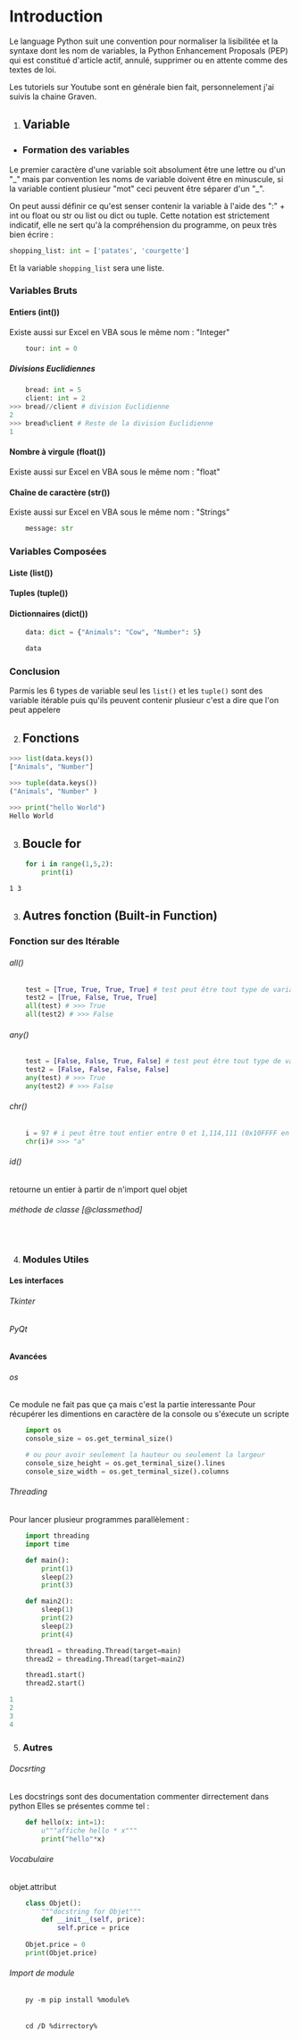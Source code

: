 Introduction
============

Le language Python suit une convention pour normaliser la lisibilitée et la syntaxe dont les nom de variables, la Python Enhancement Proposals (PEP) qui est constitué d'article actif, annulé, supprimer ou en attente comme des textes de loi.

Les tutoriels sur Youtube sont en générale bien fait, personnelement j'ai suivis la chaine Graven.

1. ## Variable

+ ### Formation des variables

Le premier caractère d'une variable soit absolument être une lettre ou d'un \"\_\" mais par convention les noms de variable doivent être en minuscule, si la variable contient plusieur \"mot\" ceci peuvent être séparer d'un \"\_\".

On peut aussi définir ce qu'est senser contenir la variable à l'aide des \"\:\" \+ int ou float ou str ou list ou dict ou tuple. Cette notation est strictement indicatif, elle ne sert qu'à la compréhension du programme, on peux très bien écrire : 

```Python
shopping_list: int = ['patates', 'courgette']
```

Et la variable `shopping_list` sera une liste.


### Variables Bruts
#### Entiers (int())

Existe aussi sur Excel en VBA sous le même nom : \"Integer\"

```Python
	tour: int = 0
```
##### Divisions Euclidiennes
```Python
	bread: int = 5
	client: int = 2
>>> bread//client # division Euclidienne
2
>>> bread%client # Reste de la division Euclidienne
1
```

#### Nombre à virgule (float())

Existe aussi sur Excel en VBA sous le même nom : \"float\"

#### Chaîne de caractère (str())

Existe aussi sur Excel en VBA sous le même nom : \"Strings\"

```Python
	message: str
```
### Variables Composées
#### Liste (list())

#### Tuples (tuple())

#### Dictionnaires (dict())
``` Python
	data: dict = {"Animals": "Cow", "Number": 5}

	data
```

### Conclusion

Parmis les 6 types de variable seul les `list()` et les `tuple()` sont des variable itérable puis qu'ils peuvent contenir plusieur c'est a dire que l'on peut appelere

2. ## Fonctions
``` Python
>>>	list(data.keys())
["Animals", "Number"]

>>> tuple(data.keys())
("Animals", "Number" )

>>> print("hello World")
Hello World
```

3. ## Boucle for

```Python
	for i in range(1,5,2):
		print(i)
```
`1
3`

3. ## Autres fonction (Built-in Function)

### Fonction sur des Itérable

###### all()
```Python
	test = [True, True, True, True] # test peut être tout type de variable itérable
	test2 = [True, False, True, True]
	all(test) # >>> True
	all(test2) # >>> False
```

###### any()
```Python
	test = [False, False, True, False] # test peut être tout type de variable itérable
	test2 = [False, False, False, False]
	any(test) # >>> True
	any(test2) # >>> False
```

###### chr()
```Python
	i = 97 # i peut être tout entier entre 0 et 1,114,111 (0x10FFFF en base 16)
	chr(i)# >>> "a"
```

###### id()

retourne un entier à partir de n'import quel objet 

###### méthode de classe \[@classmethod\]
```Python
	
```
4. ### Modules Utiles

#### Les interfaces

###### Tkinter

###### PyQt

#### Avancées

###### os
Ce module ne fait pas que ça mais c'est la partie interessante
Pour récupérer les dimentions en caractère de la console ou s'éxecute un scripte
```Python
	import os
	console_size = os.get_terminal_size()

	# ou pour avoir seulement la hauteur ou seulement la largeur 
	console_size_height = os.get_terminal_size().lines
	console_size_width = os.get_terminal_size().columns
```
###### Threading
Pour lancer plusieur programmes parallèlement :
```Python
	import threading
	import time

	def main():
		print(1)
		sleep(2)
		print(3)

	def main2():
		sleep(1)
		print(2)
		sleep(2)
		print(4)

	thread1 = threading.Thread(target=main)
	thread2 = threading.Thread(target=main2)

	thread1.start()
	thread2.start()

1
2
3
4
```

5. ### Autres
###### Docsrting
Les docstrings sont des documentation commenter dirrectement dans python
Elles se présentes comme tel :
```Python
	def hello(x: int=1):
		u"""affiche hello * x"""
		print("hello"*x)
```

###### Vocabulaire

objet.attribut
``` Python
	class Objet():
		"""docstring for Objet"""
		def __init__(self, price):
			self.price = price
	
	Objet.price = 0
	print(Objet.price)
```

###### Import de module
```Console
	py -m pip install %module%
```

######
```Console
	cd /D %dirrectory%
```
